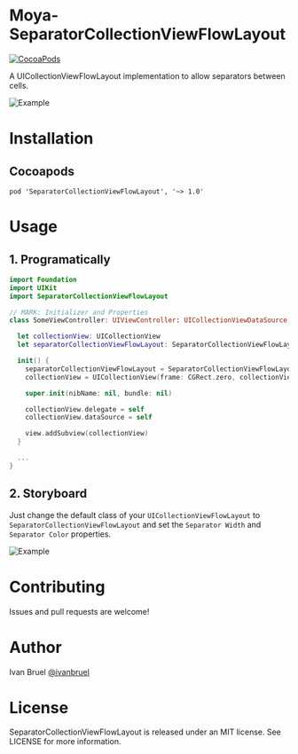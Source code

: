 Moya-SeparatorCollectionViewFlowLayout
============
[![CocoaPods](https://img.shields.io/cocoapods/v/SeparatorCollectionViewFlowLayout.svg)](https://github.com/ivanbruel/SeparatorCollectionViewFlowLayout)

A UICollectionViewFlowLayout implementation to allow separators between cells.

![Example](http://i.imgur.com/MePIPmA.png)

# Installation

## Cocoapods

`pod 'SeparatorCollectionViewFlowLayout', '~> 1.0'`

# Usage

## 1. Programatically

```swift
import Foundation
import UIKit
import SeparatorCollectionViewFlowLayout

// MARK: Initializer and Properties
class SomeViewController: UIViewController: UICollectionViewDataSource, UICollectionViewDelegate {

  let collectionView: UICollectionView
  let separatorCollectionViewFlowLayout: SeparatorCollectionViewFlowLayout

  init() {
    separatorCollectionViewFlowLayout = SeparatorCollectionViewFlowLayout(separatorWidth: 1.0, separatorColor: UIColor.grayColor())
    collectionView = UICollectionView(frame: CGRect.zero, collectionViewLayout: separatorCollectionViewFlowLayout)

    super.init(nibName: nil, bundle: nil)

    collectionView.delegate = self
    collectionView.dataSource = self

    view.addSubview(collectionView)
  }

  ...
}
```

## 2. Storyboard

Just change the default class of your `UICollectionViewFlowLayout` to `SeparatorCollectionViewFlowLayout` and set the `Separator Width` and `Separator Color` properties.

![Example](http://i.imgur.com/ZRZMbfU.png)

# Contributing

Issues and pull requests are welcome!

# Author

Ivan Bruel [@ivanbruel](https://twitter.com/ivanbruel)

# License

SeparatorCollectionViewFlowLayout is released under an MIT license. See LICENSE for more information.

